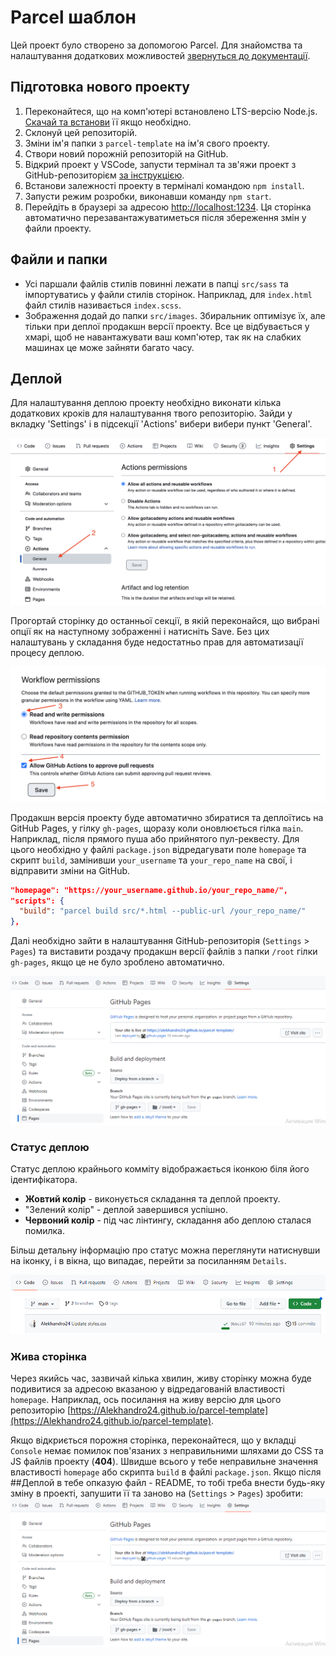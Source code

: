 # Parcel шаблон

Цей проект було створено за допомогою Parcel. Для знайомства та налаштування
додаткових можливостей [звернуться до документації](https://parceljs.org/).

## Підготовка нового проекту

1. Переконайтеся, що на комп'ютері встановлено LTS-версію Node.js.
    [Скачай та встанови](https://nodejs.org/en/) її якщо необхідно.
2. Склонуй цей репозиторій.
3. Зміни ім'я папки з `parcel-template` на ім'я свого проекту.
4. Створи новий порожній репозиторій на GitHub.
5. Відкрий проект у VSCode, запусти термінал та зв'яжи проект з GitHub-репозиторієм
    [за інструкцією](https://docs.github.com/en/get-started/getting-started-with-git/managing-remote-repositories#changing-a-remote-repositorys-url).
6. Встанови залежності проекту в терміналі командою `npm install`.
7. Запусти режим розробки, виконавши команду `npm start`.
8. Перейдіть в браузері за адресою [http://localhost:1234](http://localhost:1234). Ця сторінка автоматично перезавантажуватиметься після збереження змін у файли проекту.

## Файли и папки

- Усі паршали файлів стилів повинні лежати в папці `src/sass` та імпортуватись у
   файли стилів сторінок. Наприклад, для `index.html` файл стилів називається
   `index.scss`.
- Зображення додай до папки `src/images`. Збиральник оптимізує їх, але тільки
   при деплої продакшн версії проекту. Все це відбувається у хмарі, щоб не
   навантажувати ваш комп'ютер, так як на слабких машинах це може зайняти багато часу.
   
 ## Деплой
 
 Для налаштування деплою проекту необхідно виконати кілька додаткових кроків для налаштування твого репозиторію. Зайди у вкладку 'Settings' і в підсекції 'Actions' вибери вибери пункт 'General'.
 
 ![GitHub actions settings](./assets/actions-config-step-1.png)
 
 Прогортай сторінку до останньої секції, в якій переконайся, що вибрані опції як на наступному зображенні і натисніть Save.
 Без цих налаштувань у складання буде недостатньо прав для автоматизації процесу деплою.

![GitHub actions settings](./assets/actions-config-step-2.png)

Продакшн версія проекту буде автоматично збиратися та деплоїтись на GitHub
Pages, у гілку `gh-pages`, щоразу коли оновлюється гілка `main`. Наприклад,
після прямого пуша або прийнятого пул-реквесту. Для цього необхідно у файлі
`package.json` відредагувати поле `homepage` та скрипт `build`, замінивши
`your_username` та `your_repo_name` на свої, і відправити зміни на GitHub.

```json
"homepage": "https://your_username.github.io/your_repo_name/",
"scripts": {
  "build": "parcel build src/*.html --public-url /your_repo_name/"
},
```

Далі необхідно зайти в налаштування GitHub-репозиторія (`Settings` > `Pages`) та
виставити роздачу продакшн версії файлів з папки `/root` гілки `gh-pages`, якщо
це не було зроблено автоматично.

![GitHub Pages settings](./assets/gh-pages.png)

### Статус деплою

Статус деплою крайнього комміту відображається іконкою біля його ідентифікатора.

- **Жовтий колір** - виконується складання та деплой проекту.
- "Зелений колір" - деплой завершився успішно.
- **Червоний колір** - під час лінтингу, складання або деплою сталася помилка.

Більш детальну інформацію про статус можна переглянути натиснувши на іконку, і в
вікна, що випадає, перейти за посиланням `Details`.

![Deployment status](./assets/deployment-status.png)

### Жива сторінка

Через якийсь час, зазвичай кілька хвилин, живу сторінку можна буде подивитися
за адресою вказаною у відредагованій властивості `homepage`. Наприклад, ось
посилання на живу версію для цього репозиторію
[https://Alekhandro24.github.io/parcel-template](https://Alekhandro24.github.io/parcel-template).

Якщо відкриється порожня сторінка, переконайтеся, що у вкладці `Console` немає помилок
пов'язаних з неправильними шляхами до CSS та JS файлів проекту (**404**). Швидше
всього у тебе неправильне значення властивості `homepage` або скрипта `build` в
файлі `package.json`.
Якщо після ##Деплой в тебе опказую файл - README, то тобі треба внести будь-яку зміну в проекті, запушити її та заново на (`Settings` > `Pages`) зробити:
![GitHub Pages settings](./assets/gh-pages.png)



 
